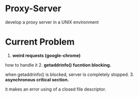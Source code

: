 # Proxy-Server
develop a proxy server in a UNIX environment

# Current Problem
1. **weird requests (google-chrome)**

how to handle it
2. **getaddrinfo() fucntion blocking.**

when getaddrinfo() is blocked, server is completely stopped.
3. **asynchronous critical section.**

it makes an error using of a closed file descriptor.
